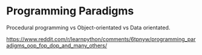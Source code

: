 # Programming Paradigms

Procedural programming vs Object-orientated vs Data orientated.

https://www.reddit.com/r/learnpython/comments/6tpnyw/programming_paradigms_oop_fop_dop_and_many_others/
